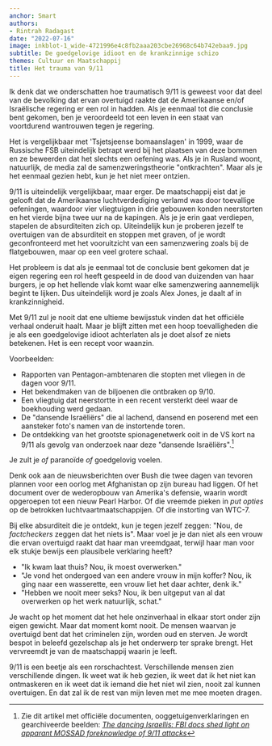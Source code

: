 ```yaml
---
anchor: Smart
authors:
- Rintrah Radagast
date: "2022-07-16"
image: inkblot-1_wide-4721996e4c8fb2aaa203cbe26968c64b742ebaa9.jpg
subtitle: De goedgelovige idioot en de krankzinnige schizo
themes: Cultuur en Maatschappij
title: Het trauma van 9/11
---
```

Ik denk dat we onderschatten hoe traumatisch 9/11 is geweest voor dat deel van de bevolking dat ervan overtuigd raakte dat de Amerikaanse en/of Israëlische regering er een rol in hadden. Als je eenmaal tot die conclusie bent gekomen, ben je veroordeeld tot een leven in een staat van voortdurend wantrouwen tegen je regering.

Het is vergelijkbaar met 'Tsjetsjeense bomaanslagen' in 1999, waar de Russische FSB uiteindelijk betrapt werd bij het plaatsen van deze bommen en ze beweerden dat het slechts een oefening was. Als je in Rusland woont, natuurlijk, de media zal de samenzweringstheorie "ontkrachten". Maar als je het eenmaal gezien hebt, kun je het niet meer ontzien.

9/11 is uiteindelijk vergelijkbaar, maar erger. De maatschappij eist dat je gelooft dat de Amerikaanse luchtverdediging verlamd was door toevallige oefeningen, waardoor vier vliegtuigen in drie gebouwen konden neerstorten en het vierde bijna twee uur na de kapingen. Als je je erin gaat verdiepen, stapelen de absurditeiten zich op. Uiteindelijk kun je proberen jezelf te overtuigen van de absurditeit en stoppen met graven, of je wordt geconfronteerd met het vooruitzicht van een samenzwering zoals bij de flatgebouwen, maar op een veel grotere schaal.

Het probleem is dat als je eenmaal tot de conclusie bent gekomen dat je eigen regering een rol heeft gespeeld in de dood van duizenden van haar burgers, je op het hellende vlak komt waar elke samenzwering aannemelijk begint te lijken. Dus uiteindelijk word je zoals Alex Jones, je daalt af in krankzinnigheid.

Met 9/11 zul je nooit dat ene ultieme bewijsstuk vinden dat het officiële verhaal onderuit haalt. Maar je blijft zitten met een hoop toevalligheden die je als een goedgelovige idioot achterlaten als je doet alsof ze niets betekenen. Het is een recept voor waanzin.

Voorbeelden:

* Rapporten van Pentagon-ambtenaren die stopten met vliegen in de dagen voor 9/11.
* Het bekendmaken van de biljoenen die ontbraken op 9/10.
* Een vliegtuig dat neerstortte in een recent versterkt deel waar de boekhouding werd gedaan.
* De "dansende Israëliërs" die al lachend, dansend en poserend met een aansteker foto's namen van de instortende toren.
* De ontdekking van het grootste spionagenetwerk ooit in de VS kort na 9/11 als gevolg van onderzoek naar deze "dansende Israëliërs".[^1]

Je zult je *of* paranoïde *of* goedgelovig voelen.

Denk ook aan de nieuwsberichten over Bush die twee dagen van tevoren plannen voor een oorlog met Afghanistan op zijn bureau had liggen. Of het document over de wederopbouw van Amerika's defensie, waarin wordt opgeroepen tot een nieuw Pearl Harbor. Of die vreemde pieken in *put opties* op de betrokken luchtvaartmaatschappijen. Of die instorting van WTC-7.

Bij elke absurditeit die je ontdekt, kun je tegen jezelf zeggen: "Nou, de *factcheckers* zeggen dat het niets is". Maar voel je je dan niet als een vrouw die ervan overtuigd raakt dat haar man vreemdgaat, terwijl haar man voor elk stukje bewijs een plausibele verklaring heeft?

* "Ik kwam laat thuis? Nou, ik moest overwerken."
* "Je vond het ondergoed van een andere vrouw in mijn koffer? Nou, ik ging naar een wasserette, een vrouw liet het daar achter, denk ik."
* "Hebben we nooit meer seks? Nou, ik ben uitgeput van al dat overwerken op het werk natuurlijk, schat."

Je wacht op het moment dat het hele onzinverhaal in elkaar stort onder zijn eigen gewicht. Maar dat moment komt nooit. De mensen waarvan je overtuigd bent dat het criminelen zijn, worden oud en sterven. Je wordt bespot in beleefd gezelschap als je het onderwerp ter sprake brengt. Het vervreemdt je van de maatschappij waarin je leeft.

9/11 is een beetje als een rorschachtest. Verschillende mensen zien verschillende dingen. Ik weet wat ik heb gezien, ik weet dat ik het niet kan ontmaskeren en ik weet dat ik iemand die het niet wil zien, nooit zal kunnen overtuigen. En dat zal ik de rest van mijn leven met me mee moeten dragen.

[^1]: Zie dit artikel met officiële documenten, ooggetuigenverklaringen en gearchiveerde beelden: *[The dancing Israellis: FBI docs shed light on apparant MOSSAD foreknowledge of 9/11 attacks](https://www.mintpressnews.com/newly-released-fbi-docs-shed-light-on-apparent-mossad-foreknowledge-of-9-11-attacks/258581/)*
